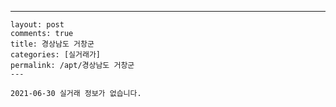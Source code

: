 ---
    layout: post
    comments: true
    title: 경상남도 거창군
    categories: [실거래가]
    permalink: /apt/경상남도 거창군
    ---

    2021-06-30 실거래 정보가 없습니다.

    